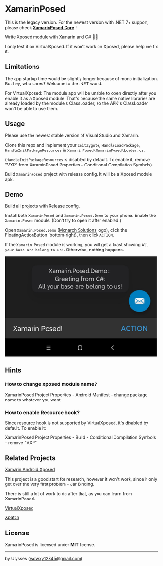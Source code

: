 # XamarinPosed

This is the legacy version. For the newest version with .NET 7+ support, please check [**XamarinPosed.Core**](https://github.com/UlyssesWu/XamarinPosed.Core) !

Write Xposed module with Xamarin and C# 🐱‍💻

I only test it on VirtualXposed. If it won't work on Xposed, please help me fix it.

## Limitations
The app startup time would be slightly longer because of mono initialization. But hey, who cares? Welcome to the .NET world.

For VirtualXposed: The module app will be unable to open directly after you enable it as a Xposed module. 
That's because the same native libraries are already loaded by the module's ClassLoader, so the APK's ClassLoader won't be able to use them.

## Usage
Please use the newest stable version of Visual Studio and Xamarin.

Clone this repo and implement your `InitZygote`, `HandleLoadPackage`, `HandleInitPackageResources` in `XamarinPosed\XamarinPosed\Loader.cs`.

(`HandleInitPackageResources` is disabled by default. To enable it, remove "VXP" from XaraminPosed Properties - Conditional Compilation Symbols)

Build `XamarinPosed` project with release config. It will be a Xposed module apk. 

## Demo
Build all projects with Release config. 

Install both `XamarinPosed` and `Xamarin.Posed.Demo` to your phone. Enable the `Xamarin.Posed` module. (Don't try to open it after enabled.)

Open `Xamarin.Posed.Demo` ([Monarch Solutions](https://github.com/MonarchSolutions) logo), click the FloatingActionButton (bottom-right), then click `ACTION`.

If the  `Xamarin.Posed` module is working, you will get a toast showing `All your base are belong to us!`. Otherwise, nothing happens.

<img src="https://github.com/UlyssesWu/XamarinPosed/blob/main/img/XamarinPosed_demo.jpg" width="500">

## Hints
### How to change xposed module name?
XamarinPosed Project Properties - Android Manifest - change package name to whatever you want

### How to enable Resource hook?
Since resource hook is not supported by VirtualXposed, it's disabled by default. To enable it:

XamarinPosed Project Properties - Build - Conditional Compilation Symbols - remove "VXP"

## Related Projects

[Xamarin.Android.Xposed](https://github.com/Redth/Xamarin.Android.Xposed)

This project is a good start for research, however it won't work, since it only get over the very first problem - Jar Binding.

There is still a lot of work to do after that, as you can learn from XamarinPosed.

[VirtualXposed](https://github.com/android-hacker/VirtualXposed)

[Xpatch](https://github.com/WindySha/Xpatch)

## License

XamarinPosed is licensed under **MIT** license.

------

by Ulysses (wdwxy12345@gmail.com)
